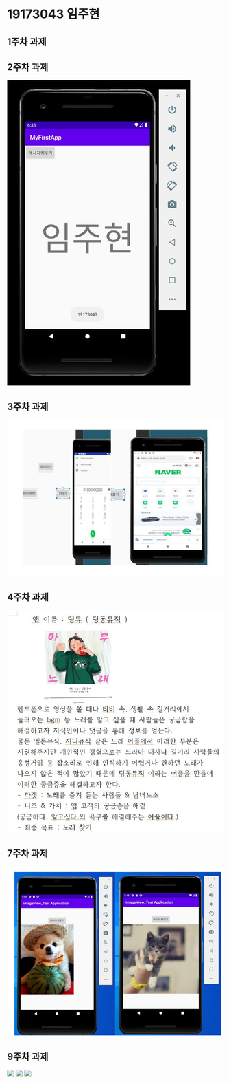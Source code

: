 # 19173043 임주현

## 1주차 과제

## 2주차 과제
 <img width="" height="" src="./png/캡스톤 2주차.png"></img>

## 3주차 과제
<img width="" height="" src="./png/캡스톤 3주차.png"></img>

## 4주차 과제
<img width="" height="" src="./png/캡스톤 4주차.JPG"></img>

## 7주차 과제
<img width="" height="" src="./png/캡스톤 7주차.png"></img>

## 9주차 과제
<img width="" height="" src="./png/캡1.png"></img>
<img width="" height="" src="./png/캡2.png"></img>
<img width="" height="" src="./png/캡3.png"></img>
